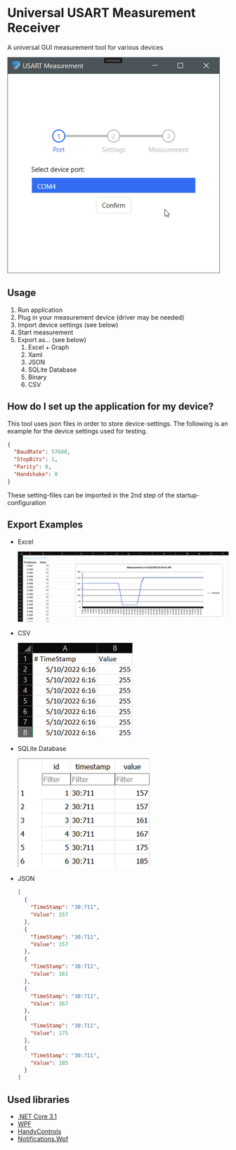 # Universal USART Measurement Receiver

A universal GUI measurement tool for various devices 

![](https://raw.githubusercontent.com/botchGNU/universal-usart-receiver/main/Documentation/Images/application.png)

## Usage

1. Run application
2. Plug in your measurement device (driver may be needed)
3. Import device settings (see below)
4. Start measurement
5. Export as... (see below)
   1. Excel + Graph
   2. Xaml
   3. JSON
   4. SQLite Database
   5. Binary
   6. CSV


## How do I set up the application for my device?
This tool uses json files in order to store device-settings. The following is an example for the device settings used for testing.

````json
{
  "BaudRate": 57600,
  "StopBits": 1,
  "Parity": 0,
  "Handshake": 0
}
````

These setting-files can be imported in the 2nd step of the startup-configuration

## Export Examples

- Excel

  ![](https://raw.githubusercontent.com/botchGNU/universal-usart-receiver/main/Documentation/Images/excel.png)

- CSV

  ![](https://raw.githubusercontent.com/botchGNU/universal-usart-receiver/main/Documentation/Images/csv.png)

- SQLite Database

  ![](https://raw.githubusercontent.com/botchGNU/universal-usart-receiver/main/Documentation/Images/sqlite.png)
  
- JSON

  ````json
  [
    {
      "TimeStamp": "30:711",
      "Value": 157
    },
    {
      "TimeStamp": "30:711",
      "Value": 157
    },
    {
      "TimeStamp": "30:711",
      "Value": 161
    },
    {
      "TimeStamp": "30:711",
      "Value": 167
    },
    {
      "TimeStamp": "30:711",
      "Value": 175
    },
    {
      "TimeStamp": "30:711",
      "Value": 185
    }
  ]
  ````

## Used libraries

- [.NET Core 3.1](https://dotnet.microsoft.com/en-us/download/dotnet/3.1)
- [WPF](https://docs.microsoft.com/de-de/visualstudio/designers/getting-started-with-wpf?view=vs-2022)
- [HandyControls](https://github.com/ghost1372/HandyControls)
- [Notifications.Wpf](https://github.com/Federerer/Notifications.Wpf)
